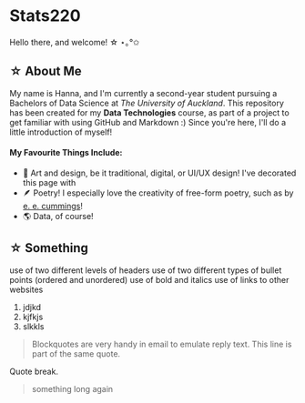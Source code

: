 # **Stats220**
Hello there, and welcome! ☆ ⋆｡°✩

## ☆ About Me

My name is Hanna, and I'm currently a second-year student pursuing a Bachelors of Data Science at *The University of Auckland*. This repository has been created for my __Data Technologies__ course, as part of a project to get familiar with using GitHub and Markdown :) Since you're here, I'll do a little introduction of myself!

#### **My Favourite Things Include:**

- 🎨 Art and design, be it traditional, digital, or UI/UX design! I've decorated this page with
- 🪶 Poetry! I especially love the creativity of free-form poetry, such as by [e. e. cummings](https://www.poetryfoundation.org/poets/e-e-cummings)!
- 🌎 Data, of course! 

## ☆ Something

use of two different levels of headers
use of two different types of bullet points (ordered and unordered)
use of bold and italics
use of links to other websites

1. jdjkd
2. kjfkjs
3. slkkls

> Blockquotes are very handy in email to emulate reply text.
> This line is part of the same quote.

Quote break.

> something long again 

[]()
![]()
